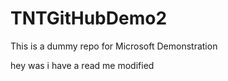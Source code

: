 # TNTGitHubDemo2
This is a dummy repo for Microsoft Demonstration 

hey was i have a read me modified 

